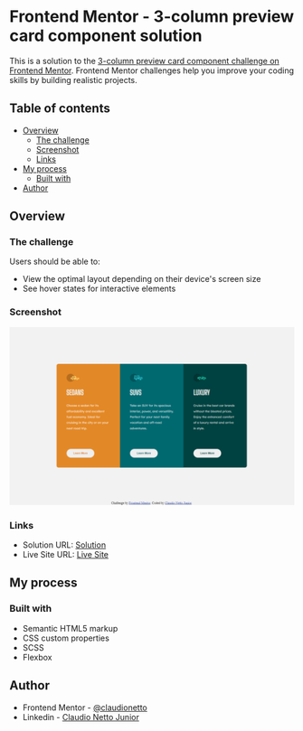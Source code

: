 # Frontend Mentor - 3-column preview card component solution

This is a solution to the [3-column preview card component challenge on Frontend Mentor](https://www.frontendmentor.io/challenges/3column-preview-card-component-pH92eAR2-). Frontend Mentor challenges help you improve your coding skills by building realistic projects. 

## Table of contents

- [Overview](#overview)
  - [The challenge](#the-challenge)
  - [Screenshot](#screenshot)
  - [Links](#links)
- [My process](#my-process)
  - [Built with](#built-with)
- [Author](#author)

## Overview

### The challenge

Users should be able to:

- View the optimal layout depending on their device's screen size
- See hover states for interactive elements

### Screenshot

![Resultado Final](./images/screenshot.png)

### Links

- Solution URL: [Solution](https://www.frontendmentor.io/solutions/sass-flexbox-3column-preview-card-component-HGNhg_gYUL)
- Live Site URL: [Live Site](https://claudionetto.github.io/frontend-mentor-3column-card/)

## My process

### Built with

- Semantic HTML5 markup
- CSS custom properties
- SCSS
- Flexbox

## Author

- Frontend Mentor - [@claudionetto](https://www.frontendmentor.io/profile/claudionetto)
- Linkedin - [Claudio Netto Junior](https://www.linkedin.com/in/cl%C3%A1udio-netto-junior-12b359209/)

